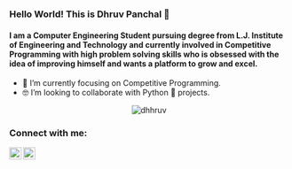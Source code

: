 ### Hello World! This is Dhruv Panchal 👋

#### I am a Computer Engineering Student pursuing degree from L.J. Institute of Engineering and Technology and currently involved in Competitive Programming with high problem solving skills who is obsessed with the idea of improving himself and wants a platform to grow and excel. 
- 🔭 I’m currently focusing on Competitive Programming.
- 🤓 I’m looking to collaborate with Python 🐍 projects.

<p align="center"> <img src="https://github-readme-stats.vercel.app/api?username=dhhruv&show_icons=true" alt="dhhruv" /> </p>

### Connect with me:

[<img align="left" alt="codeSTACKr | LinkedIn" width="22px" src="https://cdn.jsdelivr.net/npm/simple-icons@v3/icons/linkedin.svg" />](https://www.linkedin.com/in/dhhruv/)
[<img align="left" alt="codeSTACKr | Instagram" width="22px" src="https://cdn.jsdelivr.net/npm/simple-icons@v3/icons/instagram.svg" />](https://www.instagram.com/dhhruv23/)
